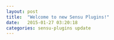 ```yaml
---
layout: post
title:  "Welcome to new Sensu Plugins!"
date:   2015-01-27 03:20:18
categories: sensu-plugins update
---
```

